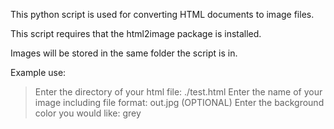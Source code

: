 This python script is used for converting HTML documents to image files.

This script requires that the html2image package is installed.

Images will be stored in the same folder the script is in.

Example use:
>Enter the directory of your html file: ./test.html
>Enter the name of your image including file format: out.jpg
>(OPTIONAL) Enter the background color you would like: grey
<!-- Updated README links and corrected typos -->
<!-- Updated README links and corrected typos -->